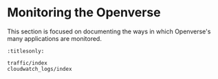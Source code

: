 # Monitoring the Openverse

This section is focused on documenting the ways in which Openverse's many
applications are monitored.

```{toctree}
:titlesonly:

traffic/index
cloudwatch_logs/index
```
